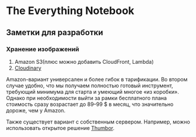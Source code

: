 # The Everything Notebook

## Заметки для разработки

### Хранение изображений

1. Amazon S3(плюс можно добавить CloudFront, Lambda)
2. [Cloudinary](https://cloudinary.com/)

Amazon-вариант универсален и более гибок в тарификации. Во втором случае удобно, что мы получаем полностью готовый инструмент, требующий минимума для старта и умеющий многое «из коробки». Однако при необходимости выйти за рамки бесплатного плана стоимость сразу возрастает до 89–99 $ в месяц, что значительно дороже, чем у Amazon.

Также существует вариант с собственным сервером. Например, можно использовать открытое решение [Thumbor](https://github.com/thumbor/thumbor).
